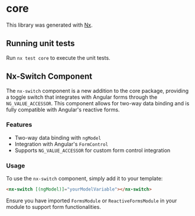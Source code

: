 # core

This library was generated with [Nx](https://nx.dev).

## Running unit tests

Run `nx test core` to execute the unit tests.

## Nx-Switch Component

The `nx-switch` component is a new addition to the core package, providing a toggle switch that integrates with Angular forms through the `NG_VALUE_ACCESSOR`. This component allows for two-way data binding and is fully compatible with Angular's reactive forms.

### Features

- Two-way data binding with `ngModel`
- Integration with Angular's `FormControl`
- Supports `NG_VALUE_ACCESSOR` for custom form control integration

### Usage

To use the `nx-switch` component, simply add it to your template:

```html
<nx-switch [(ngModel)]="yourModelVariable"></nx-switch>
```

Ensure you have imported `FormsModule` or `ReactiveFormsModule` in your module to support form functionalities.
